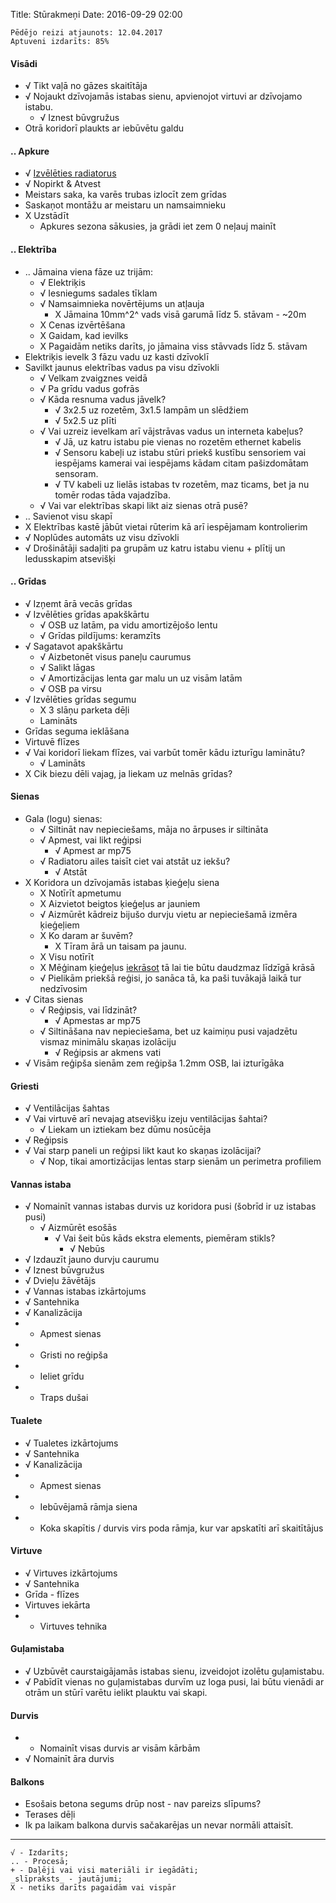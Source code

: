 Title: Stūrakmeņi
Date: 2016-09-29 02:00

    Pēdējo reizi atjaunots: 12.04.2017
    Aptuveni izdarīts: 85%


#### Visādi
* √ Tikt vaļā no gāzes skaitītāja
* √ Nojaukt dzīvojamās istabas sienu, apvienojot virtuvi ar dzīvojamo istabu. 
    * √ Iznest būvgružus
* Otrā koridorī plaukts ar iebūvētu galdu


#### .. Apkure
* √ [Izvēlēties radiatorus]({filename}/posts/radiatori-1-dala.md)
* √ Nopirkt & Atvest
* Meistars saka, ka varēs trubas izlocīt zem grīdas
* Saskaņot montāžu ar meistaru un namsaimnieku
* X Uzstādīt
    * Apkures sezona sākusies, ja grādi iet zem 0 neļauj mainīt


#### .. Elektrība
* .. Jāmaina viena fāze uz trijām:
    * √ Elektriķis
    * √ Iesniegums sadales tīklam
    * √ Namsaimnieka novērtējums un atļauja
        * X Jāmaina 10mm^2^ vads visā garumā līdz 5. stāvam - ~20m
    * X Cenas izvērtēšana
    * X Gaidam, kad ievilks
    * X Pagaidām netiks darīts, jo jāmaina viss stāvvads līdz 5. stāvam
* Elektriķis ievelk 3 fāzu vadu uz kasti dzīvoklī
* Savilkt jaunus elektrības vadus pa visu dzīvokli
    * √ Velkam zvaigznes veidā
    * √ Pa grīdu vadus gofrās
    * √ Kāda resnuma vadus jāvelk?
        * √ 3x2.5 uz rozetēm, 3x1.5 lampām un slēdžiem
        * √ 5x2.5 uz plīti
    * √ Vai uzreiz ievelkam arī vājstrāvas vadus un interneta kabeļus?
        * √ Jā, uz katru istabu pie vienas no rozetēm ethernet kabelis
        * √ Sensoru kabeļi uz istabu stūri priekš kustību sensoriem vai iespējams kamerai vai iespējams kādam citam pašizdomātam sensoram.
        * √ TV kabeli uz lielās istabas tv rozetēm, maz ticams, bet ja nu tomēr rodas tāda vajadzība.
    * √ Vai var elektrības skapi likt aiz sienas otrā pusē?
* .. Savienot visu skapī
* X Elektrības kastē jābūt vietai rūterim kā arī iespējamam kontrolierim
* √ Noplūdes automāts uz visu dzīvokli
* √ Drošinātāji sadaļiti pa grupām uz katru istabu vienu + plītij un ledusskapim atsevišķi


#### .. Grīdas
* √ Izņemt ārā vecās grīdas
* √ Izvēlēties grīdas apakškārtu
    * √ OSB uz latām, pa vidu amortizējošo lentu
    * √ Grīdas pildījums: keramzīts
* √ Sagatavot apakškārtu
    * √ Aizbetonēt visus paneļu caurumus
    * √ Salikt lāgas
    * √ Amortizācijas lenta gar malu un uz visām latām
    * √ OSB pa virsu
* √ Izvēlēties grīdas segumu
    * X 3 slāņu parketa dēļi
    * Lamināts
* Grīdas seguma ieklāšana
* Virtuvē flīzes
* √ Vai koridorī liekam flīzes, vai varbūt tomēr kādu izturīgu laminātu?
    * √ Lamināts
* X Cik biezu dēli vajag, ja liekam uz melnās grīdas?


#### Sienas
* Gala (logu) sienas:
    * √ Siltināt nav nepieciešams, māja no ārpuses ir siltināta
    * √ Apmest, vai likt reģipsi
        * √ Apmest ar mp75
    * √ Radiatoru ailes taisīt ciet vai atstāt uz iekšu?
        * √ Atstāt
* X Koridora un dzīvojamās istabas ķieģeļu siena
    * X Notīrīt apmetumu
    * X Aizvietot beigtos ķieģeļus ar jauniem
    * √ Aizmūrēt kādreiz bijušo durvju vietu ar nepieciešamā izmēra ķieģeļiem
    * X Ko daram ar šuvēm?
        * X Tīram ārā un taisam pa jaunu.
    * X Visu notīrīt
    * X Mēģinam ķieģeļus [iekrāsot](https://www.youtube.com/watch?v=nkrNMcYT0gg) tā lai tie būtu daudzmaz līdzīgā krāsā
    * √ Pielikām priekšā reģisi, jo sanāca tā, ka paši tuvākajā laikā tur nedzīvosim
* √ Citas sienas
    * √ Reģipsis, vai līdzināt?
        * √ Apmestas ar mp75
    * √ Siltināšana nav nepieciešama, bet uz kaimiņu pusi vajadzētu vismaz minimālu skaņas izolāciju
        * √ Reģipsis ar akmens vati
* √ Visām reģipša sienām zem reģipša 1.2mm OSB, lai izturīgāka


#### Griesti
* √ Ventilācijas šahtas
* √ Vai virtuvē arī nevajag atsevišķu izeju ventilācijas šahtai?
    * √ Liekam un iztiekam bez dūmu nosūcēja
* √ Reģipsis
* √ Vai starp paneli un reģipsi likt kaut ko skaņas izolācijai?
    * √ Nop, tikai amortizācijas lentas starp sienām un perimetra profiliem


#### Vannas istaba
* √ Nomainīt vannas istabas durvis uz koridora pusi (šobrīd ir uz istabas pusi)
    * √ Aizmūrēt esošās
        * √ Vai šeit būs kāds ekstra elements, piemēram stikls?
            * √ Nebūs
* √ Izdauzīt jauno durvju caurumu
* √ Iznest būvgružus
* √ Dvieļu žāvētājs
* √ Vannas istabas izkārtojums
* √ Santehnika
* √ Kanalizācija
* + Apmest sienas
* + Gristi no reģipša
* + Ieliet grīdu
* + Traps dušai


#### Tualete
* √ Tualetes izkārtojums
* √ Santehnika
* √ Kanalizācija
* + Apmest sienas
* + Iebūvējamā rāmja siena
* + Koka skapītis / durvis virs poda rāmja, kur var apskatīti arī skaitītājus


#### Virtuve
* √ Virtuves izkārtojums
* √ Santehnika
* Grīda - flīzes
* Virtuves iekārta
* + Virtuves tehnika


#### Guļamistaba
* √ Uzbūvēt caurstaigājamās istabas sienu, izveidojot izolētu guļamistabu.
* √ Pabīdīt vienas no guļamistabas durvīm uz loga pusi, lai būtu vienādi ar otrām un stūrī varētu ielikt plauktu vai skapi.

#### Durvis
* + Nomainīt visas durvis ar visām kārbām
* √ Nomainīt āra durvis

#### Balkons
* Esošais betona segums drūp nost - nav pareizs slīpums?
* Terases dēļi
* Ik pa laikam balkona durvis sačakarējas un nevar normāli attaisīt.


---
    √ - Izdarīts;
    .. - Procesā; 
    + - Daļēji vai visi materiāli ir iegādāti; 
    _slīpraksts_ - jautājumi; 
    X - netiks darīts pagaidām vai vispār
